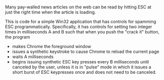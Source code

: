 Many pay-walled news articles on the web can be read by hitting ESC at just the right time when the article is loading.

This is code for a simple Win32 application that has controls for spamming ESC programmatically. Specifically, it has controls for setting two integer times in milliseconds A and B such that when you push the "crack it" button, the program
* makes Chrome the foreground window
* issues a synthetic keystroke to cause Chrome to reload the current page
* waits A milliseconds
* begins issuing synthetic ESC key presses every B milliseconds until canceled by the user, unless it is in "pulse" mode in which it issues a short burst of ESC keypresses once and does not need to be canceled.
